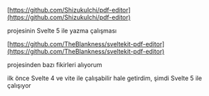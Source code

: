 [https://github.com/ShizukuIchi/pdf-editor](https://github.com/ShizukuIchi/pdf-editor)

projesinin Svelte 5 ile yazma çalışması

[https://github.com/TheBlankness/sveltekit-pdf-editor](https://github.com/TheBlankness/sveltekit-pdf-editor)

projesinden bazı fikirleri alıyorum

ilk önce Svelte 4 ve vite ile çalışabilir hale getirdim,
şimdi Svelte 5 ile çalışıyor

